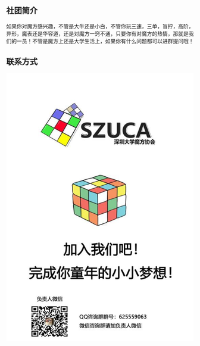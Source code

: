 ## 社团简介
如果你对魔方感兴趣，不管是大牛还是小白，不管你玩三速，三单，盲拧，高阶，异形，魔表还是华容道，还是对魔方一窍不通，只要你有对魔方的热情，那就是我们的一员！不管是魔方上还是大学生活上，如果你有什么问题都可以进群提问哦！

## 联系方式
![海报](./poster.jpg)
